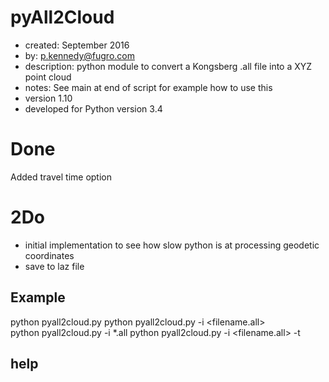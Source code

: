 pyAll2Cloud
=====
* created:       September 2016
* by:            p.kennedy@fugro.com
* description:   python module to convert a Kongsberg .all file into a XYZ point cloud
* notes:         See main at end of script for example how to use this
* version 1.10
* developed for Python version 3.4 

Done
====
Added travel time option

2Do
===
* initial implementation to see how slow python is at processing geodetic coordinates
* save to laz file

Example
-------

python pyall2cloud.py
python pyall2cloud.py -i <filename.all>  
python pyall2cloud.py -i *.all
python pyall2cloud.py -i <filename.all> -t  

help
----
```

```